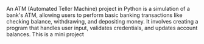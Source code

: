 An ATM (Automated Teller Machine) project in Python is a simulation of a bank's ATM, allowing users to perform basic banking transactions like checking balance, withdrawing, and depositing money. 
It involves creating a program that handles user input, validates credentials, and updates account balances. 
This is a mini project 
